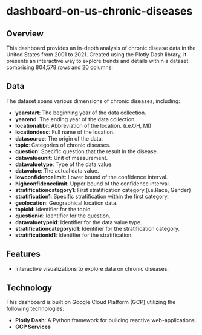 # dashboard-on-us-chronic-diseases

## Overview
This dashboard provides an in-depth analysis of chronic disease data in the United States from 2001 to 2021. Created using the Plotly Dash library, it presents an interactive way to explore trends and details within a dataset comprising 804,578 rows and 20 columns.


## Data
The dataset spans various dimensions of chronic diseases, including:
- **yearstart**: The beginning year of the data collection.
- **yearend**: The ending year of the data collection.
- **locationabbr**: Abbreviation of the location. (i.e.OH, MI)
- **locationdesc**: Full name of the location.
- **datasource**: The origin of the data.
- **topic**: Categories of chronic diseases.
- **question**: Specific question that the result in the disease.
- **datavalueunit**: Unit of measurement.
- **datavaluetype**: Type of the data value.
- **datavalue**: The actual data value.
- **lowconfidencelimit**: Lower bound of the confidence interval.
- **highconfidencelimit**: Upper bound of the confidence interval.
- **stratificationcategory1**: First stratification category.(i.e.Race, Gender)
- **stratification1**: Specific stratification within the first category.
- **geolocation**: Geographical location data.
- **topicid**: Identifier for the topic.
- **questionid**: Identifier for the question.
- **datavaluetypeid**: Identifier for the data value type.
- **stratificationcategoryid1**: Identifier for the stratification category.
- **stratificationid1**: Identifier for the stratification.

## Features
- Interactive visualizations to explore data on chronic diseases.

## Technology
This dashboard is built on Google Cloud Platform (GCP) utilizing the following technologies:
- **Plotly Dash**: A Python framework for building reactive web-applications.
- **GCP Services**
  



